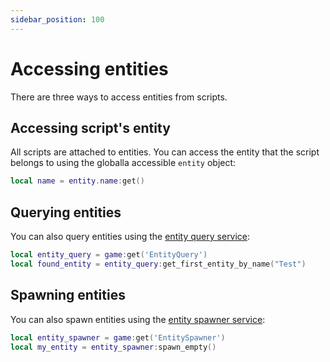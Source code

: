 ```yaml
---
sidebar_position: 100
---
```


# Accessing entities

There are three ways to access entities from scripts.

## Accessing script's entity

All scripts are attached to entities. You can access the entity that the script belongs to using the globalla accessible `entity` object:

```lua
local name = entity.name:get()
```

## Querying entities

You can also query entities using the [entity query service](../services/entity-query.md):

```lua
local entity_query = game:get('EntityQuery')
local found_entity = entity_query:get_first_entity_by_name("Test")
```

## Spawning entities

You can also spawn entities using the [entity spawner service](../services/entity-spawner.md):

```lua
local entity_spawner = game:get('EntitySpawner')
local my_entity = entity_spawner:spawn_empty()
```
